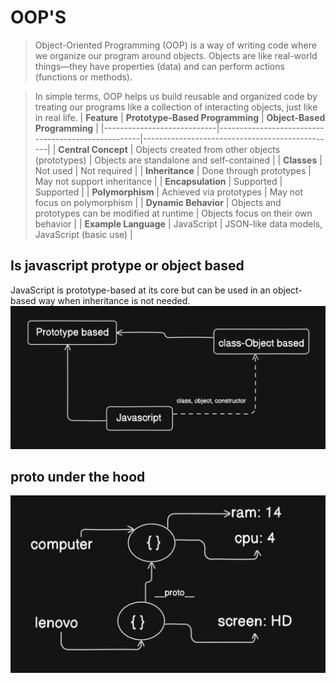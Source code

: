 # OOP'S
> Object-Oriented Programming (OOP) is a way of writing code where we organize our program around objects. Objects are like real-world things—they have properties (data) and can perform actions (functions or methods). 

> In simple terms, OOP helps us build reusable and organized code by treating our programs like a collection of interacting objects, just like in real life.
| **Feature**                | **Prototype-Based Programming**                     | **Object-Based Programming**                    |
|----------------------------|----------------------------------------------------|------------------------------------------------|
| **Central Concept**        | Objects created from other objects (prototypes)   | Objects are standalone and self-contained      |
| **Classes**                | Not used                                          | Not required                                   |
| **Inheritance**            | Done through prototypes                           | May not support inheritance                   |
| **Encapsulation**          | Supported                                         | Supported                                     |
| **Polymorphism**           | Achieved via prototypes                           | May not focus on polymorphism                 |
| **Dynamic Behavior**       | Objects and prototypes can be modified at runtime | Objects focus on their own behavior           |
| **Example Language**       | JavaScript                                        | JSON-like data models, JavaScript (basic use) |


## Is javascript protype or object based 
JavaScript is prototype-based at its core but can be used in an object-based way when inheritance is not needed.
![Is javascript protopty or object based ](img/ss1.png)


## __proto__ under the hood
![Is javascript protopty or object based ](img/ss2.png)
